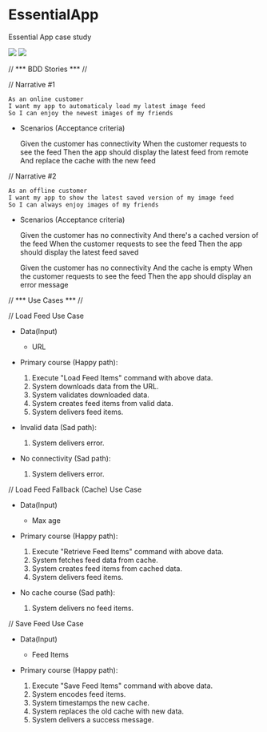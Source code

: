# EssentialApp
Essential App case study

![](https://github.com/D-Link13/EssentialApp/actions/workflows/CI-macOS.yml/badge.svg) ![](https://github.com/D-Link13/EssentialApp/actions/workflows/Deploy.yml/badge.svg)


// *** BDD Stories *** //


// Narrative #1

    As an online customer
    I want my app to automaticaly load my latest image feed
    So I can enjoy the newest images of my friends

- Scenarios (Acceptance criteria)

    Given the customer has connectivity
    When the customer requests to see the feed
    Then the app should display the latest feed from remote
    And replace the cache with the new feed

// Narrative #2

    As an offline customer
    I want my app to show the latest saved version of my image feed
    So I can always enjoy images of my friends

- Scenarios (Acceptance criteria)

    Given the customer has no connectivity
    And there's a cached version of the feed
    When the customer requests to see the feed
    Then the app should display the latest feed saved

    Given the customer has no connectivity
    And the cache is empty
    When the customer requests to see the feed
    Then the app should display an error message




// *** Use Cases *** //


// Load Feed Use Case

- Data(Input)
    * URL

- Primary course (Happy path):

    1. Execute "Load Feed Items" command with above data.
    2. System downloads data from the URL.
    3. System validates downloaded data.
    4. System creates feed items from valid data.
    5. System delivers feed items.
    
- Invalid data (Sad path):

    1. System delivers error.
    
- No connectivity (Sad path):

    1. System delivers error.
    
    
// Load Feed Fallback (Cache) Use Case

- Data(Input)
    * Max age

- Primary course (Happy path):

    1. Execute "Retrieve Feed Items" command with above data.
    2. System fetches feed data from cache.
    4. System creates feed items from cached data.
    5. System delivers feed items.
    
- No cache course (Sad path):

    1. System delivers no feed items.
    
    
// Save Feed Use Case

- Data(Input)
    * Feed Items
    
- Primary course (Happy path):

    1. Execute "Save Feed Items" command with above data.
    2. System encodes feed items.
    3. System timestamps the new cache.
    4. System replaces the old cache with new data.
    5. System delivers a success message.
